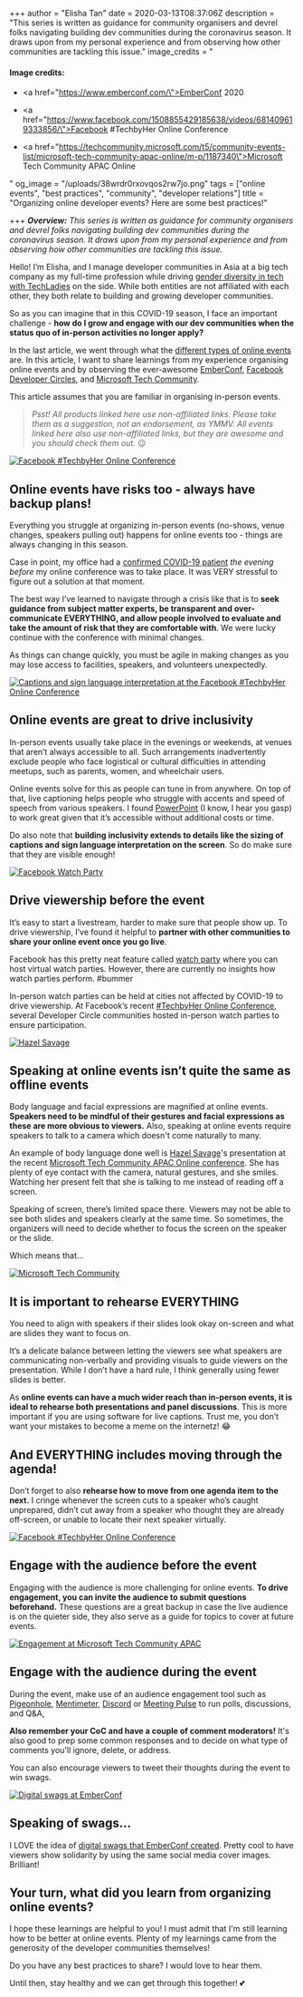 +++
author = "Elisha Tan"
date = 2020-03-13T08:37:06Z
description = "This series is written as guidance for community organisers and devrel folks navigating building dev communities during the coronavirus season. It draws upon from my personal experience and from observing how other communities are tackling this issue."
image_credits = "<h4>Image credits:</h4><ul><li><p><a href=\"https://www.emberconf.com/\">EmberConf 2020</a></p></li><li><p><a href=\"https://www.facebook.com/1508855429185638/videos/681409619333856/\">Facebook #TechbyHer Online Conference</a></p></li><li><p><a href=\"https://techcommunity.microsoft.com/t5/community-events-list/microsoft-tech-community-apac-online/m-p/1187340\">Microsoft Tech Community APAC Online</a></p></li></ul>"
og_image = "/uploads/38wrdr0rxovqos2rw7jo.png"
tags = ["online events", "best practices", "community", "developer relations"]
title = "Organizing online developer events? Here are some best practices!"

+++
**_Overview:_** _This series is written as guidance for community organisers and devrel folks navigating building dev communities during the coronavirus season. It draws upon from my personal experience and from observing how other communities are tackling this issue._

Hello! I’m Elisha, and I manage developer communities in Asia at a big tech company as my full-time profession while driving [gender diversity in tech with TechLadies](http://www.techladies.co/) on the side. While both entities are not affiliated with each other, they both relate to building and growing developer communities.

So as you can imagine that in this COVID-19 season, I face an important challenge - **how do I grow and engage with our dev communities when the status quo of in-person activities no longer apply?**

In the last article, we went through what the [different types of online events](https://dev.to/elishatan/moving-your-developer-events-online-here-are-some-ideas-to-get-started-1iie) are. In this article, I want to share learnings from my experience organising online events and by observing the ever-awesome [EmberConf](http://emberconf.com/), [Facebook Developer Circles](https://www.facebook.com/DeveloperCircles), and [Microsoft Tech Community](https://techcommunity.microsoft.com/).

This article assumes that you are familiar in organising in-person events.

> _Psst! All products linked here use non-affiliated links. Please take them as a suggestion, not an endorsement, as YMMV. All events linked here also use non-affiliated links, but they are awesome and you should check them out._ 😉

[![Facebook #TechbyHer Online Conference](https://res.cloudinary.com/practicaldev/image/fetch/s--wSYZRvfa--/c_limit%2Cf_auto%2Cfl_progressive%2Cq_auto%2Cw_880/https://dev-to-uploads.s3.amazonaws.com/i/4gmfx10f7cvassbpr4tp.jpg)](https://res.cloudinary.com/practicaldev/image/fetch/s--wSYZRvfa--/c_limit%2Cf_auto%2Cfl_progressive%2Cq_auto%2Cw_880/https://dev-to-uploads.s3.amazonaws.com/i/4gmfx10f7cvassbpr4tp.jpg)

## Online events have risks too - always have backup plans!

Everything you struggle at organizing in-person events (no-shows, venue changes, speakers pulling out) happens for online events too - things are always changing in this season.

Case in point, my office had a [confirmed COVID-19 patient](https://www.channelnewsasia.com/news/world/coronavirus-covid19-facebook-shut-london-offices-12511600) _the evening before_ my online conference was to take place. It was VERY stressful to figure out a solution at that moment.

The best way I’ve learned to navigate through a crisis like that is to **seek guidance from subject matter experts, be transparent and over-communicate EVERYTHING, and allow people involved to evaluate and take the amount of risk that they are comfortable with**. We were lucky continue with the conference with minimal changes.

As things can change quickly, you must be agile in making changes as you may lose access to facilities, speakers, and volunteers unexpectedly.

[![Captions and sign language interpretation at the Facebook #TechbyHer Online Conference](https://res.cloudinary.com/practicaldev/image/fetch/s--2IUW2h2g--/c_limit%2Cf_auto%2Cfl_progressive%2Cq_auto%2Cw_880/https://dev-to-uploads.s3.amazonaws.com/i/jl1fat1588zebn0k2461.png)](https://res.cloudinary.com/practicaldev/image/fetch/s--2IUW2h2g--/c_limit%2Cf_auto%2Cfl_progressive%2Cq_auto%2Cw_880/https://dev-to-uploads.s3.amazonaws.com/i/jl1fat1588zebn0k2461.png)

## Online events are great to drive inclusivity

In-person events usually take place in the evenings or weekends, at venues that aren’t always accessible to all. Such arrangements inadvertently exclude people who face logistical or cultural difficulties in attending meetups, such as parents, women, and wheelchair users.

Online events solve for this as people can tune in from anywhere. On top of that, live captioning helps people who struggle with accents and speed of speech from various speakers. I found [PowerPoint](https://support.office.com/en-us/article/present-with-real-time-automatic-captions-or-subtitles-in-powerpoint-68d20e49-aec3-456a-939d-34a79e8ddd5f) (I know, I hear you gasp) to work great given that it’s accessible without additional costs or time.

Do also note that **building inclusivity extends to details like the sizing of captions and sign language interpretation on the screen**. So do make sure that they are visible enough!

[![Facebook Watch Party](https://res.cloudinary.com/practicaldev/image/fetch/s--lBK_DNLk--/c_limit%2Cf_auto%2Cfl_progressive%2Cq_auto%2Cw_880/https://dev-to-uploads.s3.amazonaws.com/i/17o2htn0bay6p9ee7ixa.png)](https://res.cloudinary.com/practicaldev/image/fetch/s--lBK_DNLk--/c_limit%2Cf_auto%2Cfl_progressive%2Cq_auto%2Cw_880/https://dev-to-uploads.s3.amazonaws.com/i/17o2htn0bay6p9ee7ixa.png)

## Drive viewership before the event

It’s easy to start a livestream, harder to make sure that people show up. To drive viewership, I’ve found it helpful to **partner with other communities to share your online event once you go live**.

Facebook has this pretty neat feature called [watch party](https://www.facebook.com/help/1681245065258554?helpref=about_content) where you can host virtual watch parties. However, there are currently no insights how watch parties perform. #bummer

In-person watch parties can be held at cities not affected by COVID-19 to drive viewership. At Facebook’s recent [#TechbyHer Online Conference](https://www.facebook.com/events/615962839241241/), several Developer Circle communities hosted in-person watch parties to ensure participation.

[![Hazel Savage](https://res.cloudinary.com/practicaldev/image/fetch/s--HnLZ9IKm--/c_limit%2Cf_auto%2Cfl_progressive%2Cq_auto%2Cw_880/https://dev-to-uploads.s3.amazonaws.com/i/cedcwqxjx0ing5jw50l6.png)](https://res.cloudinary.com/practicaldev/image/fetch/s--HnLZ9IKm--/c_limit%2Cf_auto%2Cfl_progressive%2Cq_auto%2Cw_880/https://dev-to-uploads.s3.amazonaws.com/i/cedcwqxjx0ing5jw50l6.png)

## Speaking at online events isn’t quite the same as offline events

Body language and facial expressions are magnified at online events. **Speakers need to be mindful of their gestures and facial expressions as these are more obvious to viewers.** Also, speaking at online events require speakers to talk to a camera which doesn't come naturally to many.

An example of body language done well is [Hazel Savage](https://sg.linkedin.com/in/hazelrebeccasavage)'s presentation at the recent [Microsoft Tech Community APAC Online conference](https://techcommunity.microsoft.com/t5/community-events-list/microsoft-tech-community-apac-online/m-p/1187340). She has plenty of eye contact with the camera, natural gestures, and she smiles. Watching her present felt that she is talking to me instead of reading off a screen.

Speaking of screen, there’s limited space there. Viewers may not be able to see both slides and speakers clearly at the same time. So sometimes, the organizers will need to decide whether to focus the screen on the speaker or the slide.

Which means that...

[![Microsoft Tech Community](https://res.cloudinary.com/practicaldev/image/fetch/s--caSRrZBf--/c_limit%2Cf_auto%2Cfl_progressive%2Cq_auto%2Cw_880/https://dev-to-uploads.s3.amazonaws.com/i/nzrqlr5uzoh62cg5jo60.png)](https://res.cloudinary.com/practicaldev/image/fetch/s--caSRrZBf--/c_limit%2Cf_auto%2Cfl_progressive%2Cq_auto%2Cw_880/https://dev-to-uploads.s3.amazonaws.com/i/nzrqlr5uzoh62cg5jo60.png)

## It is important to rehearse EVERYTHING

You need to align with speakers if their slides look okay on-screen and what are slides they want to focus on.

It’s a delicate balance between letting the viewers see what speakers are communicating non-verbally and providing visuals to guide viewers on the presentation. While I don’t have a hard rule, I think generally using fewer slides is better.

As **online events can have a much wider reach than in-person events, it is ideal to rehearse both presentations and panel discussions**. This is more important if you are using software for live captions. Trust me, you don’t want your mistakes to become a meme on the internetz! 😂

## And EVERYTHING includes moving through the agenda!

Don’t forget to also **rehearse how to move from one agenda item to the next.** I cringe whenever the screen cuts to a speaker who’s caught unprepared, didn’t cut away from a speaker who thought they are already off-screen, or unable to locate their next speaker virtually.

[![Facebook #TechbyHer Online Conference](https://res.cloudinary.com/practicaldev/image/fetch/s--5qEr5AKA--/c_limit%2Cf_auto%2Cfl_progressive%2Cq_auto%2Cw_880/https://dev-to-uploads.s3.amazonaws.com/i/78cika37a5m2xh68igm4.png)](https://res.cloudinary.com/practicaldev/image/fetch/s--5qEr5AKA--/c_limit%2Cf_auto%2Cfl_progressive%2Cq_auto%2Cw_880/https://dev-to-uploads.s3.amazonaws.com/i/78cika37a5m2xh68igm4.png)

## Engage with the audience before the event

Engaging with the audience is more challenging for online events. **To drive engagement, you can invite the audience to submit questions beforehand.** These questions are a great backup in case the live audience is on the quieter side, they also serve as a guide for topics to cover at future events.

[![Engagement at Microsoft Tech Community APAC](https://res.cloudinary.com/practicaldev/image/fetch/s---B-2PYWr--/c_limit%2Cf_auto%2Cfl_progressive%2Cq_auto%2Cw_880/https://dev-to-uploads.s3.amazonaws.com/i/v0l9lj9mx2o8gyqdfdbu.png)](https://res.cloudinary.com/practicaldev/image/fetch/s---B-2PYWr--/c_limit%2Cf_auto%2Cfl_progressive%2Cq_auto%2Cw_880/https://dev-to-uploads.s3.amazonaws.com/i/v0l9lj9mx2o8gyqdfdbu.png)

## Engage with the audience during the event

During the event, make use of an audience engagement tool such as [Pigeonhole](https://pigeonholelive.com/), [Mentimeter](https://www.mentimeter.com/), [Discord](https://discordapp.com/) or [Meeting Pulse](https://meet.ps/) to run polls, discussions, and Q&A,

**Also remember your CoC and have a couple of comment moderators!** It's also good to prep some common responses and to decide on what type of comments you'll ignore, delete, or address.

You can also encourage viewers to tweet their thoughts during the event to win swags.

[![Digital swags at EmberConf](https://res.cloudinary.com/practicaldev/image/fetch/s--H-MbQymn--/c_limit%2Cf_auto%2Cfl_progressive%2Cq_auto%2Cw_880/https://dev-to-uploads.s3.amazonaws.com/i/hybhmr84mlftxsokeske.png)](https://res.cloudinary.com/practicaldev/image/fetch/s--H-MbQymn--/c_limit%2Cf_auto%2Cfl_progressive%2Cq_auto%2Cw_880/https://dev-to-uploads.s3.amazonaws.com/i/hybhmr84mlftxsokeske.png)

## Speaking of swags...

I LOVE the idea of [digital swags that EmberConf created](https://emberconf.com/#/streamer-swag). Pretty cool to have viewers show solidarity by using the same social media cover images. Brilliant!

## Your turn, what did you learn from organizing online events?

I hope these learnings are helpful to you! I must admit that I'm still learning how to be better at online events. Plenty of my learnings came from the generosity of the developer communities themselves!

Do you have any best practices to share? I would love to hear them.

Until then, stay healthy and we can get through this together! 💕